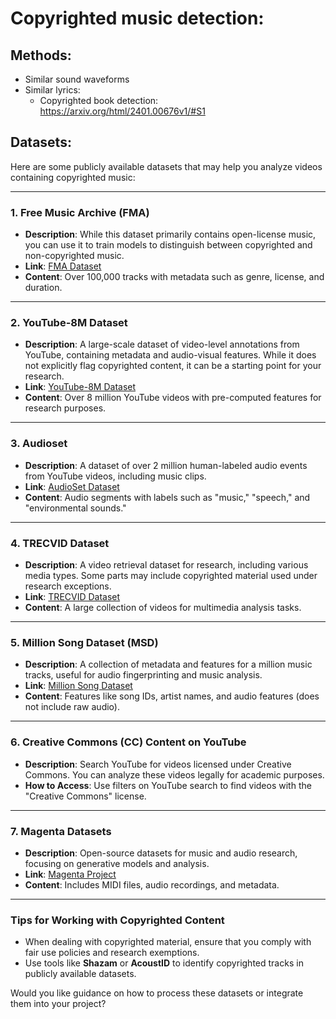 # Copyrighted music detection:

## Methods:

-   Similar sound waveforms
-   Similar lyrics:
    -   Copyrighted book detection: https://arxiv.org/html/2401.00676v1/#S1

## Datasets:

Here are some publicly available datasets that may help you analyze videos containing copyrighted music:

---

### **1. Free Music Archive (FMA)**

-   **Description**: While this dataset primarily contains open-license music, you can use it to train models to distinguish between copyrighted and non-copyrighted music.
-   **Link**: [FMA Dataset](https://freemusicarchive.org/)
-   **Content**: Over 100,000 tracks with metadata such as genre, license, and duration.

---

### **2. YouTube-8M Dataset**

-   **Description**: A large-scale dataset of video-level annotations from YouTube, containing metadata and audio-visual features. While it does not explicitly flag copyrighted content, it can be a starting point for your research.
-   **Link**: [YouTube-8M Dataset](https://research.google.com/youtube8m/)
-   **Content**: Over 8 million YouTube videos with pre-computed features for research purposes.

---

### **3. Audioset**

-   **Description**: A dataset of over 2 million human-labeled audio events from YouTube videos, including music clips.
-   **Link**: [AudioSet Dataset](https://research.google.com/audioset/)
-   **Content**: Audio segments with labels such as "music," "speech," and "environmental sounds."

---

### **4. TRECVID Dataset**

-   **Description**: A video retrieval dataset for research, including various media types. Some parts may include copyrighted material used under research exceptions.
-   **Link**: [TRECVID Dataset](https://www-nlpir.nist.gov/projects/trecvid/)
-   **Content**: A large collection of videos for multimedia analysis tasks.

---

### **5. Million Song Dataset (MSD)**

-   **Description**: A collection of metadata and features for a million music tracks, useful for audio fingerprinting and music analysis.
-   **Link**: [Million Song Dataset](https://millionsongdataset.com/)
-   **Content**: Features like song IDs, artist names, and audio features (does not include raw audio).

---

### **6. Creative Commons (CC) Content on YouTube**

-   **Description**: Search YouTube for videos licensed under Creative Commons. You can analyze these videos legally for academic purposes.
-   **How to Access**: Use filters on YouTube search to find videos with the "Creative Commons" license.

---

### **7. Magenta Datasets**

-   **Description**: Open-source datasets for music and audio research, focusing on generative models and analysis.
-   **Link**: [Magenta Project](https://magenta.tensorflow.org/datasets)
-   **Content**: Includes MIDI files, audio recordings, and metadata.

---

### **Tips for Working with Copyrighted Content**

-   When dealing with copyrighted material, ensure that you comply with fair use policies and research exemptions.
-   Use tools like **Shazam** or **AcoustID** to identify copyrighted tracks in publicly available datasets.

Would you like guidance on how to process these datasets or integrate them into your project?
